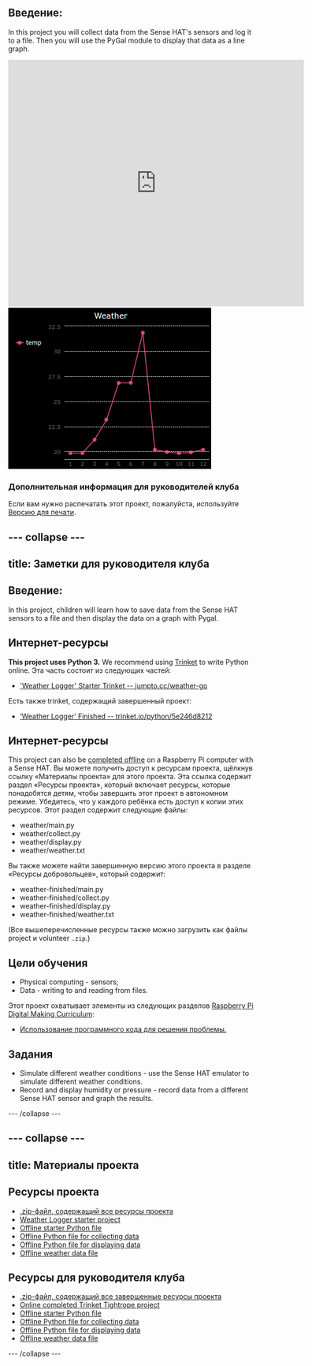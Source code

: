 ## Введение:

In this project you will collect data from the Sense HAT's sensors and log it to a file. Then you will use the PyGal module to display that data as a line graph.

<div class="trinket">
  <iframe src="https://trinket.io/embed/python/5e246d8212?outputOnly=true&start=result" width="600" height="500" frameborder="0" marginwidth="0" marginheight="0" allowfullscreen mark="crwd-mark">
</iframe> <img src="images/weather-final.png" />
</div>

### Дополнительная информация для руководителей клуба

Если вам нужно распечатать этот проект, пожалуйста, используйте [Версию для печати](https://projects.raspberrypi.org/en/projects/weather-logger/print).

## \--- collapse \---

## title: Заметки для руководителя клуба

## Введение:

In this project, children will learn how to save data from the Sense HAT sensors to a file and then display the data on a graph with Pygal.

## Интернет-ресурсы

**This project uses Python 3.** We recommend using [Trinket](https://trinket.io/) to write Python online. Эта часть состоит из следующих частей:

* ['Weather Logger' Starter Trinket -- jumpto.cc/weather-go](http://jumpto.cc/weather-go)

Есть также trinket, содержащий завершенный проект:

* [‘Weather Logger’ Finished -- trinket.io/python/5e246d8212](https://trinket.io/python/5e246d8212)

## Интернет-ресурсы

This project can also be [completed offline](https://www.codeclubprojects.org/en-GB/resources/physical-sense-hat/) on a Raspberry Pi computer with a Sense HAT. Вы можете получить доступ к ресурсам проекта, щёлкнув ссылку «Материалы проекта» для этого проекта. Эта ссылка содержит раздел «Ресурсы проекта», который включает ресурсы, которые понадобятся детям, чтобы завершить этот проект в автономном режиме. Убедитесь, что у каждого ребёнка есть доступ к копии этих ресурсов. Этот раздел содержит следующие файлы:

* weather/main.py
* weather/collect.py
* weather/display.py
* weather/weather.txt

Вы также можете найти завершенную версию этого проекта в разделе «Ресурсы добровольцев», который содержит:

* weather-finished/main.py
* weather-finished/collect.py
* weather-finished/display.py
* weather-finished/weather.txt

(Все вышеперечисленные ресурсы также можно загрузить как файлы project и volunteer `.zip`.)

## Цели обучения

* Physical computing - sensors;
* Data - writing to and reading from files.

Этот проект охватывает элементы из следующих разделов [Raspberry Pi Digital Making Curriculum](http://rpf.io/curriculum):

* [Использование программного кода для решения проблемы.](https://www.raspberrypi.org/curriculum/programming/builder)

## Задания

* Simulate different weather conditions - use the Sense HAT emulator to simulate different weather conditions. 
* Record and display humidity or pressure - record data from a different Sense HAT sensor and graph the results. 

\--- /collapse \---

## \--- collapse \---

## title: Материалы проекта

## Ресурсы проекта

* [.zip-файл, содержащий все ресурсы проекта](resources/weather-logger-project-resources.zip)
* [Weather Logger starter project](http://jumpto.cc/weather-go)
* [Offline starter Python file](resources/weather-logger-main.py)
* [Offline Python file for collecting data](resources/weather-logger-collect.py)
* [Offline Python file for displaying data](resources/weather-logger-display.py)
* [Offline weather data file](resources/weather--loggerweather.txt)

## Ресурсы для руководителя клуба

* [.zip-файл, содержащий все завершенные ресурсы проекта](resources/weather-logger-volunteer-resources.zip)
* [Online completed Trinket Tightrope project](https://trinket.io/python/5e246d8212)
* [Offline starter Python file](resources/weather-logger-finished-main.py)
* [Offline Python file for collecting data](resources/weather-logger-finished-collect.py)
* [Offline Python file for displaying data](resources/weather-logger-finished-display.py)
* [Offline weather data file](resources/weather-logger-finished-weather.txt)

\--- /collapse \---